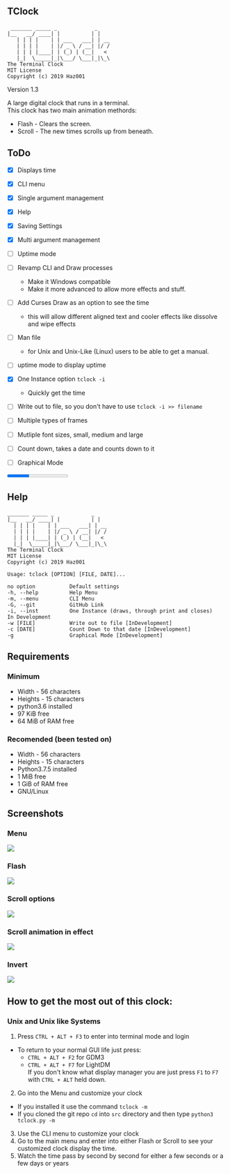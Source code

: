 TClock
-----
```
 _______ _____ _            _
|__   __/ ____| |          | |
   | | | |    | | ___   ___| | __
   | | | |    | |/ _ \ / __| |/ /
   | | | |____| | (_) | (__|   <
   |_|  \_____|_|\___/ \___|_|\_\
The Terminal Clock
MIT License
Copyright (c) 2019 Haz001
```
Version 1.3

A large digital clock that runs in a terminal. <br/>
This clock has two main animation methords:

- Flash - Clears the screen.</li>
- Scroll - The new times scrolls up from beneath.</li>


## ToDo
- [x] Displays time
- [x] CLI menu
- [x] Single argument management
- [x] Help
- [x] Saving Settings
- [x] Multi argument management
- [ ] Uptime mode
- [ ] Revamp CLI and Draw processes
  - Make it Windows compatible
  - Make it more advanced to allow more effects and stuff.
- [ ] Add Curses Draw as an option to see the time
  - this will allow different aligned text and cooler effects like dissolve and wipe effects
- [ ] Man file
  - for Unix and Unix-Like (Linux) users to be able to get a manual.
- [ ] uptime mode to display uptime
- [x] One Instance option ```tclock -i```
  - Quickly get the time

- [ ] Write out to file, so you don't have to use ```tclock -i >> filename```
- [ ] Multiple types of frames
- [ ] Mutliple font sizes, small, medium and large
- [ ] Count down, takes a date and counts down to it
- [ ] Graphical Mode

<progress value="5" max="14">35.7%</progress>

## Help

```
_______ _____ _            _
|__   __/ ____| |          | |
  | | | |    | | ___   ___| | __
  | | | |    | |/ _ \ / __| |/ /
  | | | |____| | (_) | (__|   <
  |_|  \_____|_|\___/ \___|_|\_\
The Terminal Clock
MIT License
Copyright (c) 2019 Haz001

Usage: tclock [OPTION] [FILE, DATE]...

no option           Default settings
-h, --help          Help Menu
-m, --menu          CLI Menu
-G, --git           GitHub Link
-i, --inst          One Instance (draws, through print and closes)
In Development
-w [FILE]           Write out to file [InDevelopment]
-c [DATE]           Count Down to that date [InDevelopment]
-g                  Graphical Mode [InDevelopment]

```

## Requirements
### Minimum

- Width - 56 characters
- Heights - 15 characters
- python3.6 installed
- 97 KiB free
- 64 MiB of RAM free


### Recomended (been tested on)

- Width - 56 characters
- Heights - 15 characters
- Python3.7.5 installed
- 1 MiB free
- 1 GiB of RAM free
- GNU/Linux


## Screenshots
### Menu

<img src="img2.png"/>

### Flash

<img src="img1.png"/>

### Scroll options

<img src="img3.png"/>

### Scroll animation in effect

<img src="img4.png"/>

### Invert

<img src="img5.png"/>

## How to get the most out of this clock:
### Unix and Unix like Systems
1. Press `CTRL + ALT + F3` to enter into terminal mode and login
  - To return to your normal GUI life just press:
    - `CTRL + ALT + F2` for GDM3
    - `CTRL + ALT + F7` for LightDM<br/>
    If you don't know what display manager you are just press `F1` to `F7` with `CTRL + ALT` held down.
2. Go into the Menu and customize your clock
  - If you installed it use the command `tclock -m`
  - If you cloned the git repo `cd` into `src` directory and then type `python3 tclock.py -m`
3. Use the CLI menu to customize your clock
4. Go to the main menu and enter into either Flash or Scroll to see your customized clock display the time.
5. Watch the time pass by second by second for either a few seconds or a few days or years

